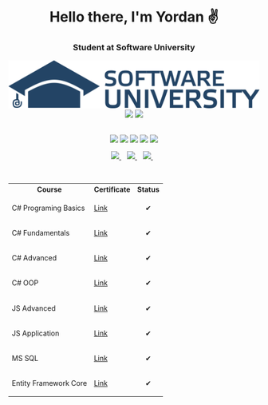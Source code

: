 <h1 align="center"> Hello there, I'm Yordan ✌</h1>

<h3 align="center">Student at Software University</h3> 

<img src="https://github.com/FlameFenix/Certificates-Softuni/blob/main/pictures/softuni%20logo.png?raw=true">

<div align="center">  
  
<img height=160em src="https://github-readme-stats.vercel.app/api?username=FlameFenix&show_icons=true&theme=radical">
<img height=160em src="https://github-readme-stats.vercel.app/api/top-langs/?username=FlameFenix&layout=compact&theme=radical">
  
 </div>
 <br>
 <!-- Buttons -->
 <p align="center" dir="auto">
  <a target="_blank" rel="noopener noreferrer" href="https://camo.githubusercontent.com/3ae3a0ee3fbc524b4ef00ab2061cb8dc6f22dfca10d8a918db0e1a9eafb22b54/68747470733a2f2f696d672e736869656c64732e696f2f62616467652f432053686172702d3233393132303f7374796c653d666f722d7468652d6261646765266c6f676f3d632d7368617270266c6f676f436f6c6f723d7768697465"><img src="https://camo.githubusercontent.com/3ae3a0ee3fbc524b4ef00ab2061cb8dc6f22dfca10d8a918db0e1a9eafb22b54/68747470733a2f2f696d672e736869656c64732e696f2f62616467652f432053686172702d3233393132303f7374796c653d666f722d7468652d6261646765266c6f676f3d632d7368617270266c6f676f436f6c6f723d7768697465" data-canonical-src="https://img.shields.io/badge/C Sharp-239120?style=for-the-badge&amp;logo=c-sharp&amp;logoColor=white" style="max-width: 100%;"></a>
  <a target="_blank" rel="noopener noreferrer" href="https://camo.githubusercontent.com/f36a579a7440dd2cd03da4903249f86d0d44cb7020fd902512bccd139784b363/68747470733a2f2f696d672e736869656c64732e696f2f62616467652f2e4e45542d3543324439313f7374796c653d666f722d7468652d6261646765266c6f676f3d2e6e6574266c6f676f436f6c6f723d7768697465"><img src="https://camo.githubusercontent.com/f36a579a7440dd2cd03da4903249f86d0d44cb7020fd902512bccd139784b363/68747470733a2f2f696d672e736869656c64732e696f2f62616467652f2e4e45542d3543324439313f7374796c653d666f722d7468652d6261646765266c6f676f3d2e6e6574266c6f676f436f6c6f723d7768697465" data-canonical-src="https://img.shields.io/badge/.NET-5C2D91?style=for-the-badge&amp;logo=.net&amp;logoColor=white" style="max-width: 100%;"></a>
  <a target="_blank" rel="noopener noreferrer" href="https://camo.githubusercontent.com/5c4cca575822218e671b8465467b2721b208d909b7e4dee88e3a7e6841299e4d/68747470733a2f2f696d672e736869656c64732e696f2f62616467652f4d6963726f736f66742053514c205365727665722d4343323932373f7374796c653d666f722d7468652d6261646765266c6f676f3d6d6963726f736f66742d73716c2d736572766572266c6f676f436f6c6f723d7768697465"><img src="https://camo.githubusercontent.com/5c4cca575822218e671b8465467b2721b208d909b7e4dee88e3a7e6841299e4d/68747470733a2f2f696d672e736869656c64732e696f2f62616467652f4d6963726f736f66742053514c205365727665722d4343323932373f7374796c653d666f722d7468652d6261646765266c6f676f3d6d6963726f736f66742d73716c2d736572766572266c6f676f436f6c6f723d7768697465" data-canonical-src="https://img.shields.io/badge/Microsoft SQL Server-CC2927?style=for-the-badge&amp;logo=microsoft-sql-server&amp;logoColor=white" style="max-width: 100%;"></a>
  <a target="_blank" rel="noopener noreferrer" href="https://camo.githubusercontent.com/9d07c04bdd98c662d5df9d4e1cc1de8446ffeaebca330feb161f1fb8e1188204/68747470733a2f2f696d672e736869656c64732e696f2f62616467652f4a6176615363726970742d4637444631453f7374796c653d666f722d7468652d6261646765266c6f676f3d6a617661736372697074266c6f676f436f6c6f723d626c61636b"><img src="https://camo.githubusercontent.com/9d07c04bdd98c662d5df9d4e1cc1de8446ffeaebca330feb161f1fb8e1188204/68747470733a2f2f696d672e736869656c64732e696f2f62616467652f4a6176615363726970742d4637444631453f7374796c653d666f722d7468652d6261646765266c6f676f3d6a617661736372697074266c6f676f436f6c6f723d626c61636b" data-canonical-src="https://img.shields.io/badge/JavaScript-F7DF1E?style=for-the-badge&amp;logo=javascript&amp;logoColor=black" style="max-width: 100%;"></a>
  <a target="_blank" rel="noopener noreferrer" href="https://camo.githubusercontent.com/46e44694ec7a20834156ecc84bc22d07041edc0de17202b343f2d99d43b4ba9b/68747470733a2f2f696d672e736869656c64732e696f2f62616467652f2d6d6f6368612d2532333844363734383f7374796c653d666f722d7468652d6261646765266c6f676f3d6d6f636861266c6f676f436f6c6f723d7768697465"><img src="https://camo.githubusercontent.com/46e44694ec7a20834156ecc84bc22d07041edc0de17202b343f2d99d43b4ba9b/68747470733a2f2f696d672e736869656c64732e696f2f62616467652f2d6d6f6368612d2532333844363734383f7374796c653d666f722d7468652d6261646765266c6f676f3d6d6f636861266c6f676f436f6c6f723d7768697465" data-canonical-src="https://img.shields.io/badge/-mocha-%238D6748?style=for-the-badge&amp;logo=mocha&amp;logoColor=white" style="max-width: 100%;"></a>
</p>
 
 <p align="center" dir="auto">
  <a href="https://www.linkedin.com/in/yordan-dimitrov-6308b1237/" rel="nofollow">
    <img src="https://camo.githubusercontent.com/a493f6833f99fb3c85788d6d9305e6b7a42b838e5ee5d138fd9a8214a7e77472/68747470733a2f2f696d672e736869656c64732e696f2f62616467652f6c696e6b6564696e2d2532333030373742352e7376673f267374796c653d666f722d7468652d6261646765266c6f676f3d6c696e6b6564696e266c6f676f436f6c6f723d7768697465" data-canonical-src="https://img.shields.io/badge/linkedin-%230077B5.svg?&amp;style=for-the-badge&amp;logo=linkedin&amp;logoColor=white" style="max-width: 100%;">
  </a>&nbsp;&nbsp;
  <a href="mailto:flamefenixbg">
    <img src="https://camo.githubusercontent.com/571384769c09e0c66b45e39b5be70f68f552db3e2b2311bc2064f0d4a9f5983b/68747470733a2f2f696d672e736869656c64732e696f2f62616467652f476d61696c2d4431343833363f7374796c653d666f722d7468652d6261646765266c6f676f3d676d61696c266c6f676f436f6c6f723d7768697465" data-canonical-src="https://img.shields.io/badge/Gmail-D14836?style=for-the-badge&amp;logo=gmail&amp;logoColor=white" style="max-width: 100%;">        
  </a>&nbsp;&nbsp;
   <a href="https://www.hackerrank.com/certificates/31fa38e15a00" rel="nofollow">
    <img src="https://camo.githubusercontent.com/2500e7254bddd53d40d5bfd313d463d5cdff3c29f5bf254d9d7e6a681674fb5f/68747470733a2f2f696d672e736869656c64732e696f2f62616467652f2d4861636b657272616e6b2d3245433836363f7374796c653d666f722d7468652d6261646765266c6f676f3d4861636b657252616e6b266c6f676f436f6c6f723d7768697465" data-canonical-src="https://img.shields.io/badge/-Hackerrank-2EC866?style=for-the-badge&amp;logo=HackerRank&amp;logoColor=white" style="max-width: 100%;">        
  </a>&nbsp;&nbsp;
</p>
 <!-- Buttons -->
  <br/>
 
 <table align="center">
  <tr>
    <th>Course</th>
    <th>Certificate</th>
    <th>Status</th>
  </tr>
  <tr>
    <td>
      C# Programing Basics
    </td>
    <td>
      <a href="https://github.com/FlameFenix/Certificates-Softuni/blob/main/Programming%20Basics%20-%20June%202020%20-%20Honorable%20mention.pdf">
        Link
      </a>
    </td>
    <td>
      <p align="center">✔<p>
    </td>
  </tr>
  <tr>
    <td>  
      C# Fundamentals
    </td>
    <td>
      <a href="https://github.com/FlameFenix/Certificates-Softuni/blob/main/C%23%20Fundamentals%20-%20September%202020%20-%20Certificate.jpeg">
        Link
      </a>
    </td>
    <td>
      <p align="center">✔<p>
    </td>
  </tr>
  <tr>
    <td>
      C# Advanced
        </td>
    <td>
      <a href="https://github.com/FlameFenix/Certificates-Softuni/blob/main/C%23%20Advanced%20-%20January%202021%20-%20Certificate.jpeg?raw=true">
      Link
        </a>
    </td>
    <td>
      <p align="center">✔<p>
    </td>
  </tr>
  <tr>
    <td>
      C# OOP
    </td>
        <td>
      <a href="https://github.com/FlameFenix/Certificates-Softuni/blob/main/C%23%20OOP%20-%20Februrary%202021%20-%20Certificate.jpeg?raw=true">
      Link
        </a>
    </td>
    <td>
      <p align="center">✔<p>
    </td>
  </tr>
  <tr>
    <td>
      JS Advanced
    </td>
    <td>
      <a href="https://github.com/FlameFenix/Certificates-Softuni/blob/main/JS%20Advanced%20-%20May%202021%20-%20Certificate.jpeg?raw=true">
      Link
        </a>
    </td>
    <td>
      <p align="center">✔<p>
    </td>
  </tr>
  <tr>
    <td>
      JS Application
    </td>
    <td>
      <a href="https://github.com/FlameFenix/Certificates-Softuni/blob/main/JS%20Applications%20-%20June%202021%20-%20Certificate.jpeg?raw=true">
      Link
        </a>
    </td>
    <td>
      <p align="center">✔<p>
    </td>
  </tr>
  <tr>
    <td>
      MS SQL
    </td>
    <td>
      <a href="https://github.com/FlameFenix/Certificates-Softuni/blob/main/MS%20SQL%20-%20September%202021%20-%20Certificate.jpeg?raw=true">
      Link
        </a>
    </td>
    <td>
      <p align="center">✔<p>
    </td>
  </tr>
  <tr>
    <td>
      Entity Framework Core
    </td>
    <td>
       <a href="https://github.com/FlameFenix/Certificates-Softuni/blob/main/Entity%20Framework%20Core%20-%20October%202021%20-%20Certificate.jpeg?raw=true">
         Link
         </a>
    </td>
    <td>
      <p align="center">✔<p>
    </td>
  </tr>
 
</table>

